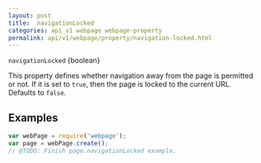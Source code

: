 ```yaml
---
layout: post
title:  navigationLocked
categories: api_v1 webpage webpage-property
permalink: api/v1/webpage/property/navigation-locked.html
---
```


`navigationLocked` {boolean}

This property defines whether navigation away from the page is permitted or not. If it is set to `true`, then the page is locked to the current URL. Defaults to `false`.

## Examples

```javascript
var webPage = require('webpage');
var page = webPage.create();
// @TODO: Finish page.navigationLocked example.
```








